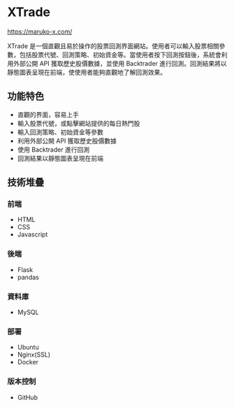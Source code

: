 # XTrade 



https://maruko-x.com/

XTrade 是一個直觀且易於操作的股票回測界面網站。使用者可以輸入股票相關參數，包括股票代號、回測策略、初始資金等。當使用者按下回測按鈕後，系統會利用外部公開 API 獲取歷史股價數據，並使用 Backtrader 進行回測。回測結果將以靜態圖表呈現在前端，使使用者能夠直觀地了解回測效果。

## 功能特色

- 直觀的界面，容易上手
- 輸入股票代號，或點擊網站提供的每日熱門股
- 輸入回測策略、初始資金等參數
- 利用外部公開 API 獲取歷史股價數據
- 使用 Backtrader 進行回測
- 回測結果以靜態圖表呈現在前端

## 技術堆疊
### 前端

- HTML
- CSS
- Javascript

### 後端

- Flask
- pandas

### 資料庫

- MySQL

### 部署
- Ubuntu
- Nginx(SSL)
- Docker


### 版本控制

- GitHub

